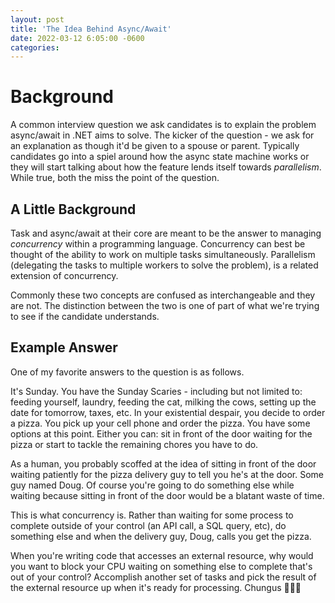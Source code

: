 ```yaml
---
layout: post
title: 'The Idea Behind Async/Await'
date: 2022-03-12 6:05:00 -0600
categories:
---
```


# Background

A common interview question we ask candidates is to explain the problem async/await in .NET aims to solve. The kicker of the question - we ask for an explanation as though it'd be given to a spouse or parent. Typically candidates go into a spiel around how the async state machine works or they will start talking about how the feature lends itself towards _parallelism_. While true, both the miss the point of the question.

## A Little Background

Task and async/await at their core are meant to be the answer to managing _concurrency_ within a programming language. Concurrency can best be thought of the ability to work on multiple tasks simultaneously. Parallelism (delegating the tasks to multiple workers to solve the problem), is a related extension of concurrency.

Commonly these two concepts are confused as interchangeable and they are not. The distinction between the two is one of part of what we're trying to see if the candidate understands.

## Example Answer

One of my favorite answers to the question is as follows.

It's Sunday. You have the Sunday Scaries - including but not limited to: feeding yourself, laundry, feeding the cat, milking the cows, setting up the date for tomorrow, taxes, etc. In your existential despair, you decide to order a pizza. You pick up your cell phone and order the pizza. You have some options at this point. Either you can: sit in front of the door waiting for the pizza or start to tackle the remaining chores you have to do.

As a human, you probably scoffed at the idea of sitting in front of the door waiting patiently for the pizza delivery guy to tell you he's at the door. Some guy named Doug. Of course you're going to do something else while waiting because sitting in front of the door would be a blatant waste of time.

This is what concurrency is. Rather than waiting for some process to complete outside of your control (an API call, a SQL query, etc), do something else and when the delivery guy, Doug, calls you get the pizza.

When you're writing code that accesses an external resource, why would you want to block your CPU waiting on something else to complete that's out of your control? Accomplish another set of tasks and pick the result of the external resource up when it's ready for processing. Chungus 👀👀👀
